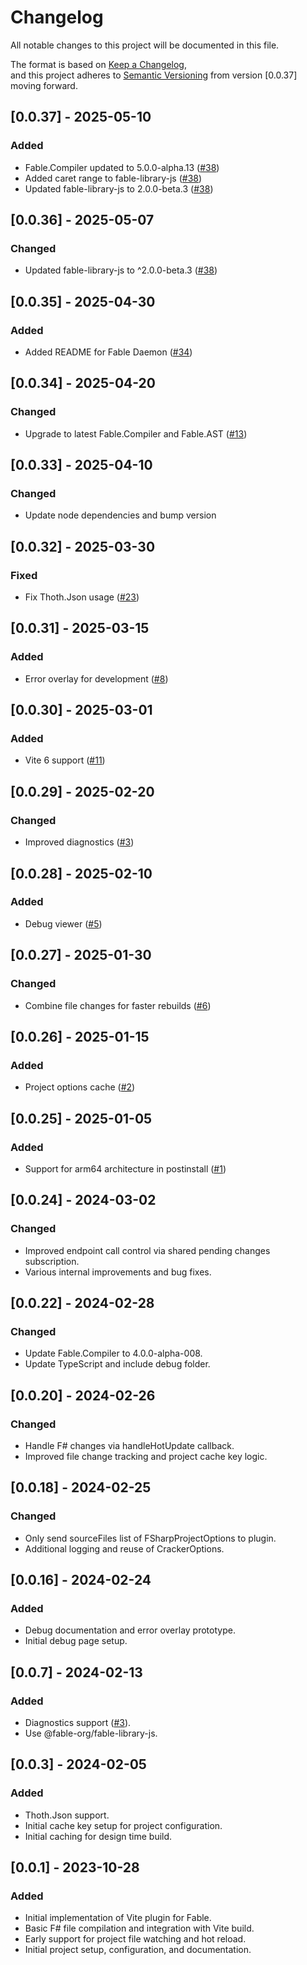 # Changelog

All notable changes to this project will be documented in this file.

The format is based on [Keep a Changelog](https://keepachangelog.com/en/1.0.0/),  
and this project adheres to [Semantic Versioning](https://semver.org/spec/v2.0.0.html) from version [0.0.37] moving forward.

## [0.0.37] - 2025-05-10
### Added
- Fable.Compiler updated to 5.0.0-alpha.13 ([#38](https://github.com/fable-compiler/vite-plugin-fable/pull/38))
- Added caret range to fable-library-js ([#38](https://github.com/fable-compiler/vite-plugin-fable/pull/38))
- Updated fable-library-js to 2.0.0-beta.3 ([#38](https://github.com/fable-compiler/vite-plugin-fable/pull/38))

## [0.0.36] - 2025-05-07
### Changed
- Updated fable-library-js to ^2.0.0-beta.3 ([#38](https://github.com/fable-compiler/vite-plugin-fable/pull/38))

## [0.0.35] - 2025-04-30
### Added
- Added README for Fable Daemon ([#34](https://github.com/fable-compiler/vite-plugin-fable/pull/34))

## [0.0.34] - 2025-04-20
### Changed
- Upgrade to latest Fable.Compiler and Fable.AST ([#13](https://github.com/fable-compiler/vite-plugin-fable/pull/13))

## [0.0.33] - 2025-04-10
### Changed
- Update node dependencies and bump version

## [0.0.32] - 2025-03-30
### Fixed
- Fix Thoth.Json usage ([#23](https://github.com/fable-compiler/vite-plugin-fable/pull/23))

## [0.0.31] - 2025-03-15
### Added
- Error overlay for development ([#8](https://github.com/fable-compiler/vite-plugin-fable/pull/8))

## [0.0.30] - 2025-03-01
### Added
- Vite 6 support ([#11](https://github.com/fable-compiler/vite-plugin-fable/pull/11))

## [0.0.29] - 2025-02-20
### Changed
- Improved diagnostics ([#3](https://github.com/fable-compiler/vite-plugin-fable/pull/3))

## [0.0.28] - 2025-02-10
### Added
- Debug viewer ([#5](https://github.com/fable-compiler/vite-plugin-fable/pull/5))

## [0.0.27] - 2025-01-30
### Changed
- Combine file changes for faster rebuilds ([#6](https://github.com/fable-compiler/vite-plugin-fable/pull/6))

## [0.0.26] - 2025-01-15
### Added
- Project options cache ([#2](https://github.com/fable-compiler/vite-plugin-fable/pull/2))

## [0.0.25] - 2025-01-05
### Added
- Support for arm64 architecture in postinstall ([#1](https://github.com/fable-compiler/vite-plugin-fable/pull/1))

## [0.0.24] - 2024-03-02
### Changed
- Improved endpoint call control via shared pending changes subscription.
- Various internal improvements and bug fixes.

## [0.0.22] - 2024-02-28
### Changed
- Update Fable.Compiler to 4.0.0-alpha-008.
- Update TypeScript and include debug folder.

## [0.0.20] - 2024-02-26
### Changed
- Handle F# changes via handleHotUpdate callback.
- Improved file change tracking and project cache key logic.

## [0.0.18] - 2024-02-25
### Changed
- Only send sourceFiles list of FSharpProjectOptions to plugin.
- Additional logging and reuse of CrackerOptions.

## [0.0.16] - 2024-02-24
### Added
- Debug documentation and error overlay prototype.
- Initial debug page setup.

## [0.0.7] - 2024-02-13
### Added
- Diagnostics support ([#3](https://github.com/fable-compiler/vite-plugin-fable/pull/3)).
- Use @fable-org/fable-library-js.

## [0.0.3] - 2024-02-05
### Added
- Thoth.Json support.
- Initial cache key setup for project configuration.
- Initial caching for design time build.

## [0.0.1] - 2023-10-28
### Added
- Initial implementation of Vite plugin for Fable.
- Basic F# file compilation and integration with Vite build.
- Early support for project file watching and hot reload.
- Initial project setup, configuration, and documentation.